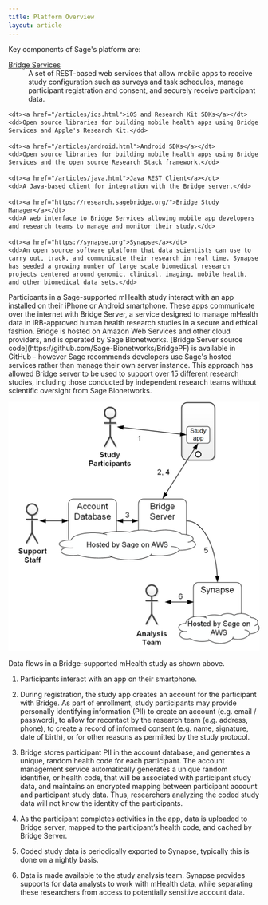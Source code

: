 ```yaml
---
title: Platform Overview
layout: article
---
```


<div class="ui positive message">
<p>Key components of Sage's platform are:</p>

<dl>
    <dt><a href="/articles/rest.html">Bridge Services</a></dt>
	<dd>A set of REST-based web services that allow mobile apps to receive study configuration such as surveys and task schedules, manage participant registration and consent, and securely receive participant data.  </dd>

    <dt><a href="/articles/ios.html">iOS and Research Kit SDKs</a></dt> 
	<dd>Open source libraries for building mobile health apps using Bridge Services and Apple's Research Kit.</dd>

	<dt><a href="/articles/android.html">Android SDKs</a></dt>
	<dd>Open source libraries for building mobile health apps using Bridge Services and the open source Research Stack framework.</dd>

	<dt><a href="/articles/java.html">Java REST Client</a></dt>
	<dd>A Java-based client for integration with the Bridge server.</dd>

	<dt><a href="https://research.sagebridge.org/">Bridge Study Manager</a></dt>
	<dd>A web interface to Bridge Services allowing mobile app developers and research teams to manage and monitor their study.</dd>
	
	<dt><a href="https://synapse.org">Synapse</a></dt>
	<dd>An open source software platform that data scientists can use to carry out, track, and communicate their research in real time. Synapse has seeded a growing number of large scale biomedical research projects centered around genomic, clinical, imaging, mobile health, and other biomedical data sets.</dd>
</dl>
</div>
Participants in a Sage-supported mHealth study interact with an app installed on their iPhone or Android smartphone.  These apps communicate over the internet with Bridge Server, a service designed to manage mHealth data in IRB-approved human health research studies in a secure and ethical fashion. Bridge is hosted on Amazon Web Services and other cloud providers, and is operated by Sage Bionetworks. [Bridge Server source code](https://github.com/Sage-Bionetworks/BridgePF) is available in GitHub - however Sage recommends developers use Sage's hosted services rather than manage their own server instance.  This approach has allowed Bridge server to be used to support over 15 different research studies, including those conducted by independent research teams without scientific oversight from Sage Bionetworks.  

![Sage Platform](/images/BridgeDataFlow.png)

Data flows in a Bridge-supported mHealth study as shown above.  

1. Participants interact with an app on their smartphone.  

2. During registration, the study app creates an account for the participant with Bridge. As part of enrollment, study participants may provide personally identifying information (PII) to create an account (e.g. email / password), to allow for recontact by the research team (e.g. address, phone), to create a record of informed consent (e.g. name, signature, date of birth), or for other reasons as permitted by the study protocol.  

3. Bridge stores participant PII in the account database, and generates a unique, random health code for each participant. The account management service automatically generates a unique random identifier, or health code, that will be associated with participant study data, and maintains an encrypted mapping between participant account and participant study data. Thus, researchers analyzing the coded study data will not know the identity of the participants.

4. As the participant completes activities in the app, data is uploaded to Bridge server, mapped to the participant’s health code, and cached by Bridge Server.  

5. Coded study data is periodically exported to Synapse, typically this is done on a nightly basis. 

6. Data is made available to the study analysis team. Synapse provides supports for data analysts to work with mHealth data, while separating these researchers from access to potentially sensitive account data.


